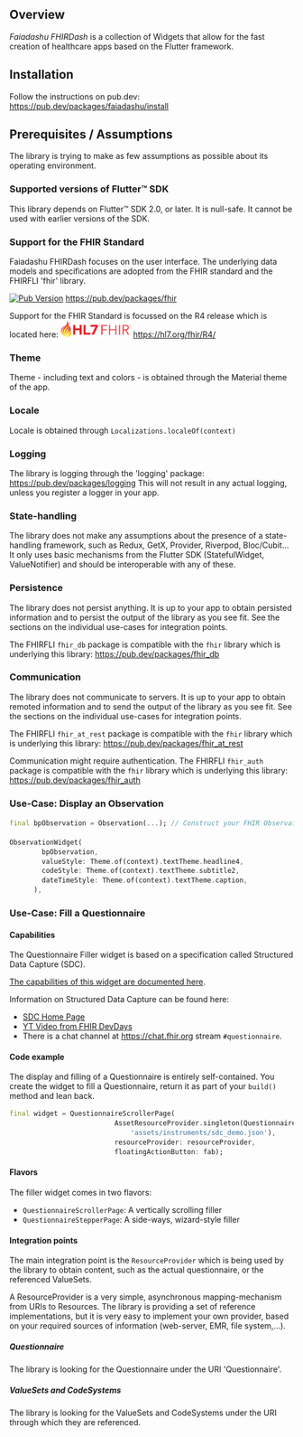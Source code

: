 ## Overview
*Faiadashu FHIRDash* is a collection of Widgets that allow for the fast creation of healthcare apps based on the Flutter framework.

## Installation
Follow the instructions on pub.dev: https://pub.dev/packages/faiadashu/install

## Prerequisites / Assumptions
The library is trying to make as few assumptions as possible about its operating environment.

### Supported versions of Flutter™ SDK
This library depends on Flutter™ SDK 2.0, or later. It is null-safe. It cannot be used with earlier versions of the SDK.

### Support for the FHIR Standard
Faiadashu FHIRDash focuses on the user interface. The underlying data models and specifications are adopted from the FHIR standard and
the FHIRFLI 'fhir' library.

[![Pub Version](https://img.shields.io/pub/v/fhir?label=pub.dev&labelColor=333940&logo=dart)](https://pub.dev/packages/fhir)
https://pub.dev/packages/fhir

Support for the FHIR Standard is focussed on the R4 release which is located here: [![FHIR R4](fhir-logo-www.png)](https://hl7.org/fhir/R4/)  https://hl7.org/fhir/R4/

### Theme
Theme - including text and colors - is obtained through the Material theme of the app.

### Locale
Locale is obtained through `Localizations.localeOf(context)`

### Logging
The library is logging through the 'logging' package: https://pub.dev/packages/logging
This will not result in any actual logging, unless you register a logger in your app.

### State-handling
The library does not make any assumptions about the presence of a state-handling framework,
such as Redux, GetX, Provider, Riverpod, Bloc/Cubit... It only uses basic mechanisms from the
Flutter SDK (StatefulWidget, ValueNotifier) and should be interoperable with any of these.  

### Persistence
The library does not persist anything. It is up to your app to obtain persisted information and to persist the output
of the library as you see fit. See the sections on the individual use-cases for integration points.

The FHIRFLI `fhir_db` package is compatible with the `fhir` library which is underlying this library: https://pub.dev/packages/fhir_db  

### Communication
The library does not communicate to servers. It is up to your app to obtain remoted information and to send the output
of the library as you see fit. See the sections on the individual use-cases for integration points.

The FHIRFLI `fhir_at_rest` package is compatible with the `fhir` library which is underlying this library: https://pub.dev/packages/fhir_at_rest

Communication might require authentication. The FHIRFLI `fhir_auth` package is compatible with the `fhir` library which is underlying this library: https://pub.dev/packages/fhir_auth

### Use-Case: Display an Observation
```dart
final bpObservation = Observation(...); // Construct your FHIR Observation here.

ObservationWidget(
        bpObservation,
        valueStyle: Theme.of(context).textTheme.headline4,
        codeStyle: Theme.of(context).textTheme.subtitle2,
        dateTimeStyle: Theme.of(context).textTheme.caption,
      ),
```

### Use-Case: Fill a Questionnaire
#### Capabilities
The Questionnaire Filler widget is based on a specification called Structured Data Capture (SDC).

[The capabilities of this widget are documented here](sdc-capabilities.md).

Information on Structured Data Capture can be found here: 
* [SDC Home Page](http://hl7.org/fhir/uv/sdc/2019May/)
* [YT Video from FHIR DevDays](https://www.youtube.com/watch?v=WPudaF4S7Bk)
* There is a chat channel at https://chat.fhir.org stream `#questionnaire`.


#### Code example
The display and filling of a Questionnaire is entirely self-contained. You create the widget to fill a Questionnaire,
return it as part of your `build()` method and lean back.

```dart
final widget = QuestionnaireScrollerPage(
                          AssetResourceProvider.singleton(Questionnaire,
                              'assets/instruments/sdc_demo.json'),
                          resourceProvider: resourceProvider,
                          floatingActionButton: fab);
```

#### Flavors
The filler widget comes in two flavors:
* `QuestionnaireScrollerPage`: A vertically scrolling filler
* `QuestionnaireStepperPage`: A side-ways, wizard-style filler

#### Integration points
The main integration point is the `ResourceProvider` which is being used by the library to obtain
content, such as the actual questionnaire, or the referenced ValueSets.

A ResourceProvider is a very simple, asynchronous mapping-mechanism from URIs to Resources. The library is providing
a set of reference implementations, but it is very easy to implement your own provider, based on your required
sources of information (web-server, EMR, file system,...).

##### Questionnaire
The library is looking for the Questionnaire under the URI 'Questionnaire'.

##### ValueSets and CodeSystems
The library is looking for the ValueSets and CodeSystems under the URI through which they are referenced.
